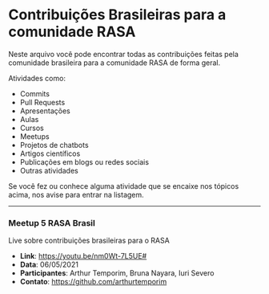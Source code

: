 # Contribuições Brasileiras para a comunidade RASA

Neste arquivo você pode encontrar todas as contribuições feitas pela comunidade brasileira para a comunidade RASA de forma geral.

Atividades como:

* Commits
* Pull Requests
* Apresentações
* Aulas
* Cursos
* Meetups
* Projetos de chatbots
* Artigos científicos
* Publicações em blogs ou redes sociais
* Outras atividades

Se você fez ou conhece alguma atividade que se encaixe nos tópicos acima, nos avise para entrar na listagem.

---

### Meetup 5 RASA Brasil
Live sobre contribuições brasileiras para o RASA
* **Link**: https://youtu.be/nm0Wt-7L5UE# 
* **Data**: 06/05/2021
* **Participantes**: Arthur Temporim, Bruna Nayara, Iuri Severo
* **Contato**: https://github.com/arthurtemporim
